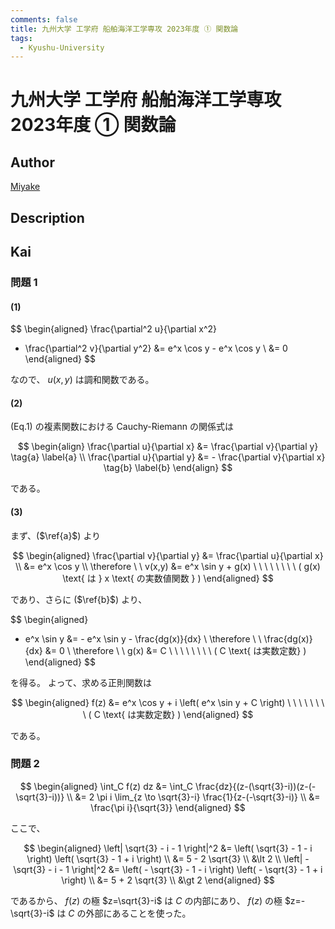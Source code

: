 ```yaml
---
comments: false
title: 九州大学 工学府 船舶海洋工学専攻 2023年度 ① 関数論
tags:
  - Kyushu-University
---
```

# 九州大学 工学府 船舶海洋工学専攻 2023年度 ① 関数論

## **Author**
[Miyake](https://miyake.github.io/exams/index.html)

## **Description**

## **Kai**
### 問題 1
#### (1)

$$
\begin{aligned}
\frac{\partial^2 u}{\partial x^2}
+ \frac{\partial^2 v}{\partial y^2}
&= e^x \cos y - e^x \cos y
\\
&= 0
\end{aligned}
$$

なので、 $u(x,y)$ は調和関数である。

#### (2)
(Eq.1) の複素関数における Cauchy-Riemann の関係式は

$$
\begin{align}
\frac{\partial u}{\partial x}
&= \frac{\partial v}{\partial y}
\tag{a} \label{a}
\\
\frac{\partial u}{\partial y}
&= - \frac{\partial v}{\partial x}
\tag{b} \label{b}
\end{align}
$$

である。

#### (3)
まず、($\ref{a}$) より

$$
\begin{aligned}
\frac{\partial v}{\partial y}
&= \frac{\partial u}{\partial x}
\\
&= e^x \cos y
\\
\therefore \ \ 
v(x,y) &= e^x \sin y + g(x)
\ \ \ \ \ \ \ \ ( g(x) \text{ は } x \text{ の実数値関数 } )
\end{aligned}
$$

であり、さらに ($\ref{b}$) より、

$$
\begin{aligned}
- e^x \sin y &= - e^x \sin y - \frac{dg(x)}{dx}
\\
\therefore \ \ 
\frac{dg(x)}{dx} &= 0
\\
\therefore \ \ 
g(x) &= C
\ \ \ \ \ \ \ \ ( C \text{ は実数定数} )
\end{aligned}
$$

を得る。
よって、求める正則関数は

$$
\begin{aligned}
f(z)
&= e^x \cos y + i \left( e^x \sin y + C \right)
\ \ \ \ \ \ \ \ ( C \text{ は実数定数} )
\end{aligned}
$$

である。

### 問題 2

$$
\begin{aligned}
\int_C f(z) dz
&= \int_C \frac{dz}{(z-(\sqrt{3}-i))(z-(-\sqrt{3}-i))}
\\
&= 2 \pi i \lim_{z \to \sqrt{3}-i} \frac{1}{z-(-\sqrt{3}-i)}
\\
&= \frac{\pi i}{\sqrt{3}}
\end{aligned}
$$

ここで、

$$
\begin{aligned}
\left| \sqrt{3} - i - 1 \right|^2
&= \left( \sqrt{3} - 1 - i \right) \left( \sqrt{3} - 1 + i \right)
\\
&= 5 - 2 \sqrt{3}
\\
&\lt 2
\\
\left| - \sqrt{3} - i - 1 \right|^2
&= \left( - \sqrt{3} - 1 - i \right)
\left( - \sqrt{3} - 1 + i \right)
\\
&= 5 + 2 \sqrt{3}
\\
&\gt 2
\end{aligned}
$$

であるから、 $f(z)$ の極 $z=\sqrt{3}-i$ は $C$ の内部にあり、
$f(z)$ の極 $z=-\sqrt{3}-i$ は $C$ の外部にあることを使った。
